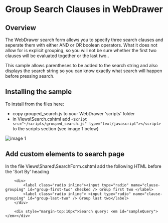 # Group Search Clauses in WebDrawer

## Overview
The WebDrawer search form allows you to specify three search clauses and seperate them with either AND or OR boolean operators.  What it does not allow for is explicit grouping, so you will not be sure whether the first two clauses will be evaluated together or the last two..

This sample allows parentheses to be added to the search string and also displays the search string so you can know exactly what search will happen before pressing search.



## Installing the sample

To install from the files here:
  * copy grouped_search.js to your WebDrawer 'scripts' folder
  * in Views\Search.cshtml add `<script src="~/scripts/grouped_search.js" type="text/javascript"></script>` to the scripts section (see image 1 below)


 ![image 1](script.PNG)
 
## Add custom elements to search page
In the file Views\Shared\SearchForm.cshtml add the following HTML before the 'Sort By' heading
```
    <div>
        <label class="radio inline"><input type="radio" name="clause-grouping" id="group-first-two" checked /> Group first two </label>
        <label class="radio inline"> <input type="radio" name="clause-grouping" id="group-last-two" /> Group last two</label>
    </div>

    <div style="margin-top:10px">Search query: <em id="sampleQuery"></em></div>
```
